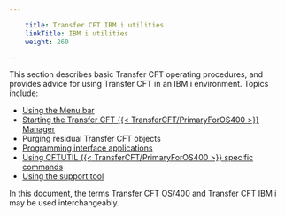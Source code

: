 ```yaml
---

    title: Transfer CFT IBM i utilities
    linkTitle: IBM i utilities
    weight: 260

---
```

This section describes basic Transfer CFT operating procedures, and provides advice for using Transfer CFT in an IBM i environment. Topics include:

- [Using the Menu bar](using_the_menu_bar)
- [Starting the Transfer CFT {{< TransferCFT/PrimaryForOS400 >}} Manager](../../post_install_intro_ibmi/start_cft_ibmi_manager)
- Purging residual Transfer CFT objects
- [Programming interface applications](../../post_install_intro_ibmi/api_and_exits_intro_ibmi/apis_intro_ibmi)
- [Using CFTUTIL {{< TransferCFT/PrimaryForOS400 >}} specific commands](using_cftutil)
- [Using the support tool]()

In this document, the terms Transfer CFT OS/400 and Transfer CFT IBM i may be used interchangeably.
